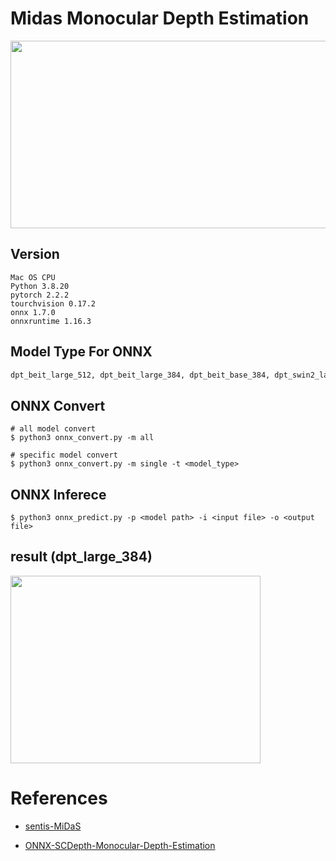 # Midas Monocular Depth Estimation

<img src="https://github.com/madara-tribe/MidasDepthEstimater/assets/48679574/a28fd8f1-59b3-4b20-bec4-da3c1e1639d6" width="600px" height="300px"/>


## Version
```
Mac OS CPU
Python 3.8.20
pytorch 2.2.2
tourchvision 0.17.2
onnx 1.7.0 
onnxruntime 1.16.3
```

## Model Type For ONNX
```txt
dpt_beit_large_512, dpt_beit_large_384, dpt_beit_base_384, dpt_swin2_large_384, dpt_swin2_base_384, dpt_swin2_tiny_256, dpt_swin_large_384, dpt_next_vit_large_384, dpt_large_384, midas_v21_384, midas_v21_small_256'
```
## ONNX Convert
```
# all model convert
$ python3 onnx_convert.py -m all

# specific model convert
$ python3 onnx_convert.py -m single -t <model_type>
```

## ONNX Inferece
```
$ python3 onnx_predict.py -p <model path> -i <input file> -o <output file>
```

## result (dpt_large_384)

<img src="https://github.com/user-attachments/assets/b85f6337-3c9f-4d63-b55f-e690e5c4ad3c" width="400px" height="300px"/>


# References
- [sentis-MiDaS]([https://github.com/isl-org/MiDaS](https://huggingface.co/julienkay/sentis-MiDaS/blob/main/README.md))

- [ONNX-SCDepth-Monocular-Depth-Estimation]([https://github.com/isl-org/MiDaS/tree/master/tf](https://github.com/ibaiGorordo/ONNX-SCDepth-Monocular-Depth-Estimation))
